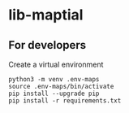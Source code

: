 # lib-maptial

## For developers
Create a virtual environment
```
python3 -m venv .env-maps
source .env-maps/bin/activate 
pip install --upgrade pip
pip install -r requirements.txt
```